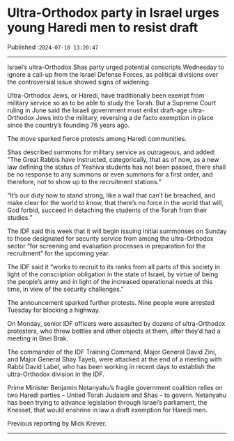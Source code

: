 # Ultra-Orthodox party in Israel urges young Haredi men to resist draft

Published :`2024-07-18 13:20:47`

---

Israel’s ultra-Orthodox Shas party urged potential conscripts Wednesday to ignore a call-up from the Israel Defense Forces, as political divisions over the controversial issue showed signs of widening.

Ultra-Orthodox Jews, or Haredi, have traditionally been exempt from military service so as to be able to study the Torah. But a Supreme Court ruling in June said the Israeli government must enlist draft-age ultra-Orthodox Jews into the military, reversing a de facto exemption in place since the country’s founding 76 years ago.

The move sparked fierce protests among Haredi communities.

Shas described summons for military service as outrageous, and added: “The Great Rabbis have instructed, categorically, that as of now, as a new law defining the status of Yeshiva students has not been passed, there shall be no response to any summons or even summons for a first order, and therefore, not to show up to the recruitment stations.”

“It’s our duty now to stand strong, like a wall that can’t be breached, and make clear for the world to know, that there’s no force in the world that will, God forbid, succeed in detaching the students of the Torah from their studies.”

The IDF said this week that it will begin issuing initial summonses on Sunday to those designated for security service from among the ultra-Orthodox sector “for screening and evaluation processes in preparation for the recruitment” for the upcoming year.

The IDF said it “works to recruit to its ranks from all parts of this society in light of the conscription obligation in the state of Israel, by virtue of being the people’s army and in light of the increased operational needs at this time, in view of the security challenges.”

The announcement sparked further protests. Nine people were arrested Tuesday for blocking a highway.

On Monday, senior IDF officers were assaulted by dozens of ultra-Orthodox protesters, who threw bottles and other objects at them, after they’d had a meeting in Bnei Brak.

The commander of the IDF Training Command, Major General David Zini, and Major General Shay Tayeb, were attacked at the end of a meeting with Rabbi David Label, who has been working in recent days to establish the ultra-Orthodox division in the IDF.

Prime Minister Benjamin Netanyahu’s fragile government coalition relies on two Haredi parties – United Torah Judaism and Shas – to govern. Netanyahu has been trying to advance legislation through Israel’s parliament, the Knesset, that would enshrine in law a draft exemption for Haredi men.

Previous reporting by Mick Krever.

---

